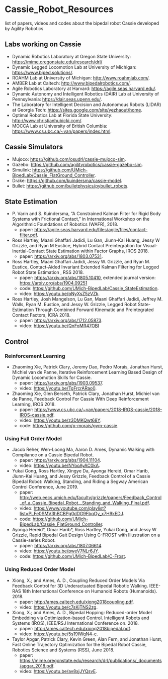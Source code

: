 # Cassie_Robot_Resources
list of papers, videos and codes about the bipedal robot Cassie developed by Agility Robotics

## Labs working on Cassie
- Dynamic Robotics Laboratory at Oregon State University: https://mime.oregonstate.edu/research/drl/
- Dynamic Legged Locomotion Lab at University of Michigan: https://www.biped.solutions/.
- ROAHM Lab at University of Michigan: http://www.roahmlab.com/.
- AMBER Lab at Caltech: http://www.bipedalrobotics.com/.
- Agile Robotics Laboratory at Harvard: https://agile.seas.harvard.edu/.
- Dynamic Autonomy and Intelligent Robotics (DAIR) Lab at University of Pennsylvania: https://dair.seas.upenn.edu/.
- The Laboratory for Intelligent Decision and Autonomous Robots (LIDAR) at Georgia Tech: https://sites.google.com/site/yezhaout/home.
- Optimal Robotics Lab at Florida State University: http://www.christianhubicki.com/.
- MOCCA Lab at University of British Columbia: https://www.cs.ubc.ca/~van/papers/index.html.

## Cassie Simulators
- Mujoco: https://github.com/osudrl/cassie-mujoco-sim.
- Gazebo: https://github.com/agilityrobotics/cassie-gazebo-sim.
- Simulink: https://github.com/UMich-BipedLab/Cassie_FlatGround_Controller.
- Drake: https://github.com/kuindersma/cassie-model.
- Bullet: https://github.com/bulletphysics/pybullet_robots.

## State Estimation
- P. Varin and S. Kuindersma, “A Constrained Kalman Filter for Rigid Body Systems with Frictional Contact,” in International Workshop on the Algorithmic Foundations of Robotics (WAFR), 2018. 
  - paper: https://agile.seas.harvard.edu/files/agile/files/contact-filter.pdf.
- Ross Hartley, Maani Ghaffari Jadidi, Lu Gan, Jiunn-Kai Huang, Jessy W Grizzle, and Ryan M Eustice, Hybrid Contact Preintegration for Visual-Inertial-Contact State Estimation within Factor Graphs, IROS 2018. 
  - paper: https://arxiv.org/abs/1803.07531.
- Ross Hartley, Maani Ghaffari Jadidi, Jessy W. Grizzle, and Ryan M. Eustice, Contact-Aided Invariant Extended Kalman Filtering for Legged Robot State Estimation , RSS 2018. 
  - paper: https://arxiv.org/abs/1805.10410, extended journal version: https://arxiv.org/abs/1904.09251
  - code: https://github.com/UMich-BipedLab/Cassie_StateEstimation.
  - video: https://youtu.be/pNyXsZ5zVZk.
- Ross Hartley, Josh Mangelson, Lu Gan, Maani Ghaffari Jadidi, Jeffrey M. Walls, Ryan M. Eustice, and Jessy W. Grizzle, Legged Robot State-Estimation Through Combined Forward Kinematic and Preintegrated Contact Factors, ICRA 2018.
  - paper: https://arxiv.org/abs/1712.05873.
  - video: https://youtu.be/QnFoMR47OBI
  
## Control
### Reinforcement Learning
- Zhaoming Xie, Patrick Clary, Jeremy Dao, Pedro Morais, Jonathan Hurst, Michiel van de Panne, Iterative Reinforcement Learning Based Design of Dynamic Locomotion Skills for Cassie.
  - paper: https://arxiv.org/abs/1903.09537.
  - video: https://youtu.be/TgFrcrARao0.
- Zhaoming Xie, Glen Berseth, Patrick Clary, Jonathan Hurst, Michiel van de Panne, Feedback Control For Cassie With Deep Reinforcement Learning, IROS 2018.
  - paper: https://www.cs.ubc.ca/~van/papers/2018-IROS-cassie/2018-IROS-cassie.pdf.
  - video: https://youtu.be/z3DMKQwt68Y. 
  - code: https://github.com/p-morais/gym-cassie.
### Using Full Order Model
- Jacob Reher, Wen-Loong Ma, Aaron D. Ames, Dynamic Walking with Compliance on a Cassie Bipedal Robot.
  - paper: https://arxiv.org/abs/1904.11104.
  - video: https://youtu.be/NYooAyAC0kA.
- Yukai Gong, Ross Hartley, Xingye Da, Ayonga Hereid, Omar Harib, Jiunn-Kai Huang, and Jessy Grizzle, Feedback Control of a Cassie Bipedal Robot: Walking, Standing, and Riding a Segway American Control Conference, June 2019.
  - paper: http://web.eecs.umich.edu/faculty/grizzle/papers/Feedback_Control_of_a_Cassie_Bipedal_Robot__Standing_and_Walking_Final.pdf.
  - video: https://www.youtube.com/playlist?list=PLFe0SMV3hBCBPg0dDG9FbqOy_x7H9kEDJ.
  - code: https://github.com/UMich-BipedLab/Cassie_FlatGround_Controller.
- Ayonga Hereid*, Omar Harib*, Ross Hartley, Yukai Gong, and Jessy W Grizzle, Rapid Bipedal Gait Design Using C-FROST with Illustration on a Cassie-series Robot.
  - paper: https://arxiv.org/abs/1807.06614.
  - video: https://youtu.be/pweV7NLr6JY.
  - code: https://github.com/UMich-BipedLab/C-Frost.
### Using Reduced Order Model
- Xiong, X.; and Ames, A. D., Coupling Reduced Order Models Via Feedback Control for 3D Underactuated Bipedal Robotic Walking. IEEE-RAS 18th International Conference on Humanoid Robots (Humanoids). 2018. 
  - paper: http://ames.caltech.edu/xiong2018coupling.pdf.
  - video: https://youtu.be/c7sKjTNS2zg.
- Xiong, X.; and Ames, A. D., Bipedal Hopping: Reduced-order Model Embedding via Optimization-based Control. Intelligent Robots and Systems (IROS), IEEE/RSJ International Conference on. 2018. 
  - paper: http://ames.caltech.edu/xiong2018bipedal.pdf.
  - video: https://youtu.be/5s19IWqN4-c.
- Taylor Apgar, Patrick Clary, Kevin Green, Alan Fern, and Jonathan Hurst, Fast Online Trajectory Optimization for the Bipedal Robot Cassie, Robotics Science and Systems (RSS), June 2018.
  - paper: https://mime.oregonstate.edu/research/drl/publications/_documents/apgar_2018.pdf.
  - video: https://youtu.be/av8xjJYQsvE.
